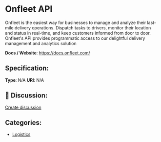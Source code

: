 # Onfleet API


Onfleet is the easiest way for businesses to manage and analyze their last-mile delivery operations.  Dispatch tasks to drivers, monitor their location and status in real-time, and keep customers informed from door to door.  Onfleet's API provides programmatic access to our delightful delivery management and analytics solution

**Docs / Website**: https://docs.onfleet.com/

## Specification:
**Type**:  N/A 
**URI**:  N/A 

## 💬 Discussion:
[Create discussion](link)

## Categories:
- [Logistics](https://github.com/apis-list/apis-list#logistics)





